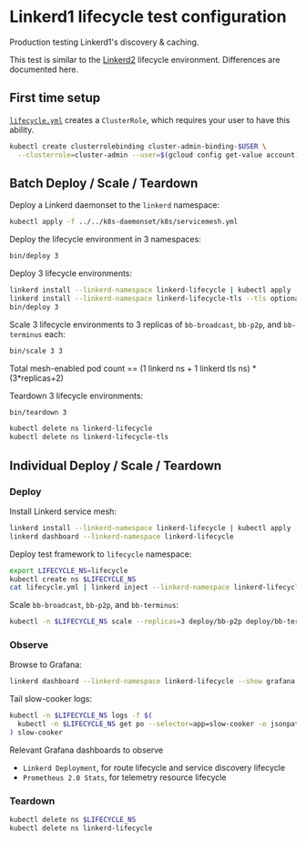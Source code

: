 # Linkerd1 lifecycle test configuration

Production testing Linkerd1's discovery & caching.

This test is similar to the [Linkerd2](../) lifecycle environment. Differences
are documented here.

## First time setup

[`lifecycle.yml`](lifecycle.yml) creates a `ClusterRole`, which requires your
user to have this ability.

```bash
kubectl create clusterrolebinding cluster-admin-binding-$USER \
  --clusterrole=cluster-admin --user=$(gcloud config get-value account)
```

## Batch Deploy / Scale / Teardown

Deploy a Linkerd daemonset to the `linkerd` namespace:

```bash
kubectl apply -f ../../k8s-daemonset/k8s/servicemesh.yml
```

Deploy the lifecycle environment in 3 namespaces:

```bash
bin/deploy 3
```



Deploy 3 lifecycle environments:

```bash
linkerd install --linkerd-namespace linkerd-lifecycle | kubectl apply -f -
linkerd install --linkerd-namespace linkerd-lifecycle-tls --tls optional | kubectl apply -f -
bin/deploy 3
```

Scale 3 lifecycle environments to 3 replicas of `bb-broadcast`, `bb-p2p`, and
`bb-terminus` each:

```bash
bin/scale 3 3
```

Total mesh-enabled pod count == (1 linkerd ns + 1 linkerd tls ns) * (3*replicas+2)

Teardown 3 lifecycle environments:

```bash
bin/teardown 3

kubectl delete ns linkerd-lifecycle
kubectl delete ns linkerd-lifecycle-tls
```

## Individual Deploy / Scale / Teardown

### Deploy

Install Linkerd service mesh:

```bash
linkerd install --linkerd-namespace linkerd-lifecycle | kubectl apply -f -
linkerd dashboard --linkerd-namespace linkerd-lifecycle
```

Deploy test framework to `lifecycle` namespace:

```bash
export LIFECYCLE_NS=lifecycle
kubectl create ns $LIFECYCLE_NS
cat lifecycle.yml | linkerd inject --linkerd-namespace linkerd-lifecycle - | kubectl -n $LIFECYCLE_NS apply -f -
```

Scale `bb-broadcast`, `bb-p2p`, and `bb-terminus`:

```bash
kubectl -n $LIFECYCLE_NS scale --replicas=3 deploy/bb-p2p deploy/bb-terminus
```

### Observe

Browse to Grafana:

```bash
linkerd dashboard --linkerd-namespace linkerd-lifecycle --show grafana
```

Tail slow-cooker logs:

```bash
kubectl -n $LIFECYCLE_NS logs -f $(
  kubectl -n $LIFECYCLE_NS get po --selector=app=slow-cooker -o jsonpath='{.items[*].metadata.name}'
) slow-cooker
```

Relevant Grafana dashboards to observe
- `Linkerd Deployment`, for route lifecycle and service discovery lifecycle
- `Prometheus 2.0 Stats`, for telemetry resource lifecycle

### Teardown

```bash
kubectl delete ns $LIFECYCLE_NS
kubectl delete ns linkerd-lifecycle
```
